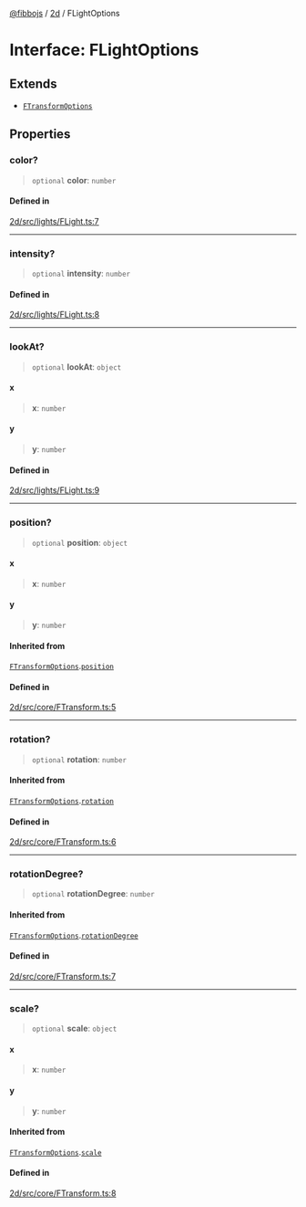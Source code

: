 [@fibbojs](/api/index) / [2d](/api/2d) / FLightOptions

# Interface: FLightOptions

## Extends

- [`FTransformOptions`](FTransformOptions.md)

## Properties

### color?

> `optional` **color**: `number`

#### Defined in

[2d/src/lights/FLight.ts:7](https://github.com/fibbojs/fibbo/blob/ab9e99b1ad4aed8e9a4d4f1553a9997678261528/packages/2d/src/lights/FLight.ts#L7)

***

### intensity?

> `optional` **intensity**: `number`

#### Defined in

[2d/src/lights/FLight.ts:8](https://github.com/fibbojs/fibbo/blob/ab9e99b1ad4aed8e9a4d4f1553a9997678261528/packages/2d/src/lights/FLight.ts#L8)

***

### lookAt?

> `optional` **lookAt**: `object`

#### x

> **x**: `number`

#### y

> **y**: `number`

#### Defined in

[2d/src/lights/FLight.ts:9](https://github.com/fibbojs/fibbo/blob/ab9e99b1ad4aed8e9a4d4f1553a9997678261528/packages/2d/src/lights/FLight.ts#L9)

***

### position?

> `optional` **position**: `object`

#### x

> **x**: `number`

#### y

> **y**: `number`

#### Inherited from

[`FTransformOptions`](FTransformOptions.md).[`position`](FTransformOptions.md#position)

#### Defined in

[2d/src/core/FTransform.ts:5](https://github.com/fibbojs/fibbo/blob/ab9e99b1ad4aed8e9a4d4f1553a9997678261528/packages/2d/src/core/FTransform.ts#L5)

***

### rotation?

> `optional` **rotation**: `number`

#### Inherited from

[`FTransformOptions`](FTransformOptions.md).[`rotation`](FTransformOptions.md#rotation)

#### Defined in

[2d/src/core/FTransform.ts:6](https://github.com/fibbojs/fibbo/blob/ab9e99b1ad4aed8e9a4d4f1553a9997678261528/packages/2d/src/core/FTransform.ts#L6)

***

### rotationDegree?

> `optional` **rotationDegree**: `number`

#### Inherited from

[`FTransformOptions`](FTransformOptions.md).[`rotationDegree`](FTransformOptions.md#rotationdegree)

#### Defined in

[2d/src/core/FTransform.ts:7](https://github.com/fibbojs/fibbo/blob/ab9e99b1ad4aed8e9a4d4f1553a9997678261528/packages/2d/src/core/FTransform.ts#L7)

***

### scale?

> `optional` **scale**: `object`

#### x

> **x**: `number`

#### y

> **y**: `number`

#### Inherited from

[`FTransformOptions`](FTransformOptions.md).[`scale`](FTransformOptions.md#scale)

#### Defined in

[2d/src/core/FTransform.ts:8](https://github.com/fibbojs/fibbo/blob/ab9e99b1ad4aed8e9a4d4f1553a9997678261528/packages/2d/src/core/FTransform.ts#L8)
